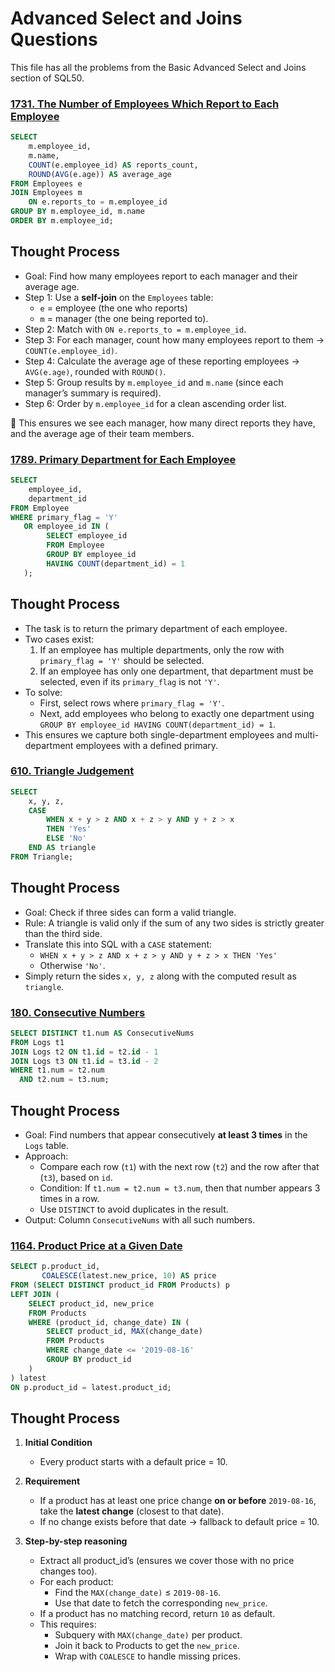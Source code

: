 # Advanced Select and Joins Questions

This file has all the problems from the Basic Advanced Select and Joins section of SQL50.

### [1731. The Number of Employees Which Report to Each Employee](https://leetcode.com/problems/the-number-of-employees-which-report-to-each-employee/description/?envType=study-plan-v2&envId=top-sql-50)

```sql
SELECT 
    m.employee_id,
    m.name,
    COUNT(e.employee_id) AS reports_count,
    ROUND(AVG(e.age)) AS average_age
FROM Employees e
JOIN Employees m
    ON e.reports_to = m.employee_id
GROUP BY m.employee_id, m.name
ORDER BY m.employee_id;
```
## Thought Process
- Goal: Find how many employees report to each manager and their average age.  
- Step 1: Use a **self-join** on the `Employees` table:  
  - `e` = employee (the one who reports)  
  - `m` = manager (the one being reported to).  
- Step 2: Match with `ON e.reports_to = m.employee_id`.  
- Step 3: For each manager, count how many employees report to them → `COUNT(e.employee_id)`.  
- Step 4: Calculate the average age of these reporting employees → `AVG(e.age)`, rounded with `ROUND()`.  
- Step 5: Group results by `m.employee_id` and `m.name` (since each manager’s summary is required).  
- Step 6: Order by `m.employee_id` for a clean ascending order list.  

📌 This ensures we see each manager, how many direct reports they have, and the average age of their team members.

### [1789. Primary Department for Each Employee](https://leetcode.com/problems/primary-department-for-each-employee/description/?envType=study-plan-v2&envId=top-sql-50)

```sql
SELECT 
    employee_id,
    department_id
FROM Employee
WHERE primary_flag = 'Y'
   OR employee_id IN (
        SELECT employee_id
        FROM Employee
        GROUP BY employee_id
        HAVING COUNT(department_id) = 1
   );
```
## Thought Process
- The task is to return the primary department of each employee.  
- Two cases exist:
  1. If an employee has multiple departments, only the row with `primary_flag = 'Y'` should be selected.  
  2. If an employee has only one department, that department must be selected, even if its `primary_flag` is not `'Y'`.  
- To solve:
  - First, select rows where `primary_flag = 'Y'`.  
  - Next, add employees who belong to exactly one department using `GROUP BY employee_id HAVING COUNT(department_id) = 1`.  
- This ensures we capture both single-department employees and multi-department employees with a defined primary.  

### [610. Triangle Judgement](https://leetcode.com/problems/triangle-judgement/description/?envType=study-plan-v2&envId=top-sql-50)

```sql
SELECT 
    x, y, z,
    CASE 
        WHEN x + y > z AND x + z > y AND y + z > x 
        THEN 'Yes'
        ELSE 'No'
    END AS triangle
FROM Triangle;
```
## Thought Process
- Goal: Check if three sides can form a valid triangle.  
- Rule: A triangle is valid only if the sum of any two sides is strictly greater than the third side.  
- Translate this into SQL with a `CASE` statement:
  - `WHEN x + y > z AND x + z > y AND y + z > x THEN 'Yes'`
  - Otherwise `'No'`.  
- Simply return the sides `x, y, z` along with the computed result as `triangle`.  

### [180. Consecutive Numbers](https://leetcode.com/problems/consecutive-numbers/description/?envType=study-plan-v2&envId=top-sql-50)

```sql
SELECT DISTINCT t1.num AS ConsecutiveNums
FROM Logs t1
JOIN Logs t2 ON t1.id = t2.id - 1
JOIN Logs t3 ON t1.id = t3.id - 2
WHERE t1.num = t2.num 
  AND t2.num = t3.num;
```
## Thought Process
- Goal: Find numbers that appear consecutively **at least 3 times** in the `Logs` table.  
- Approach:
  - Compare each row (`t1`) with the next row (`t2`) and the row after that (`t3`), based on `id`.  
  - Condition: If `t1.num = t2.num = t3.num`, then that number appears 3 times in a row.  
  - Use `DISTINCT` to avoid duplicates in the result.  
- Output: Column `ConsecutiveNums` with all such numbers.  

### [1164. Product Price at a Given Date](https://leetcode.com/problems/product-price-at-a-given-date/description/?envType=study-plan-v2&envId=top-sql-50)

```sql
SELECT p.product_id,
       COALESCE(latest.new_price, 10) AS price
FROM (SELECT DISTINCT product_id FROM Products) p
LEFT JOIN (
    SELECT product_id, new_price
    FROM Products
    WHERE (product_id, change_date) IN (
        SELECT product_id, MAX(change_date)
        FROM Products
        WHERE change_date <= '2019-08-16'
        GROUP BY product_id
    )
) latest
ON p.product_id = latest.product_id;
```
## Thought Process
1. **Initial Condition**
   - Every product starts with a default price = 10.

2. **Requirement**
   - If a product has at least one price change **on or before** `2019-08-16`, take the **latest change** (closest to that date).
   - If no change exists before that date → fallback to default price = 10.

3. **Step-by-step reasoning**
   - Extract all product_id’s (ensures we cover those with no price changes too).
   - For each product:
     - Find the `MAX(change_date)` ≤ `2019-08-16`.
     - Use that date to fetch the corresponding `new_price`.
   - If a product has no matching record, return `10` as default.
   - This requires:
     - Subquery with `MAX(change_date)` per product.
     - Join it back to Products to get the `new_price`.
     - Wrap with `COALESCE` to handle missing prices.

